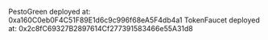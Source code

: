 PestoGreen deployed at: 0xa160C0eb0F4C51F89E1d6c9c996f68eA5F4db4a1
TokenFaucet deployed at: 0x2c8fC69327B2897614Cf277391583466e55A31d8
